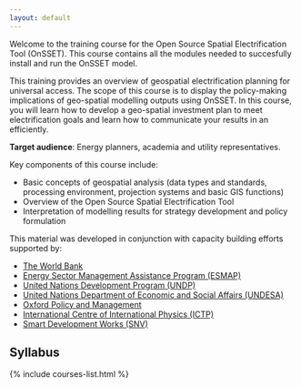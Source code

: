 ```yaml
---
layout: default
---
```

Welcome to the training course for the Open Source Spatial Electrification Tool (OnSSET). This course contains all the modules needed to succesfully install and run the OnSSET model.

This training provides an overview of geospatial electrification planning for universal access. The scope of this course is to display the policy-making implications of geo-spatial modelling outputs using OnSSET. In this course, you will learn how to develop a geo-spatial investment plan to meet electrification goals and learn how to communicate your results in an efficiently.

**Target audience**: Energy planners, academia and utility representatives.

Key components of this course include: 
* Basic concepts of geospatial analysis (data types and standards, processing environment, projection systems and basic GIS functions) 
* Overview of the Open Source Spatial Electrification Tool 
* Interpretation of modelling results for strategy development and policy formulation  

This material was developed in conjunction with capacity building efforts supported by:<br>
* [The World Bank](https://www.worldbank.org/) 
* [Energy Sector Management Assistance Program (ESMAP)](https://www.esmap.org/)
* [United Nations Development Program (UNDP)](https://www.undp.org/content/undp/en/home.html)
* [United Nations Department of Economic and Social Affairs (UNDESA)](https://www.un.org/development/desa/en/)
* [Oxford Policy and Management](https://www.opml.co.uk/)
* [International Centre of International Physics (ICTP)](https://www.ictp.it/)
* [Smart Development Works (SNV)](https://snv.org/)


## Syllabus


{% include courses-list.html %}









